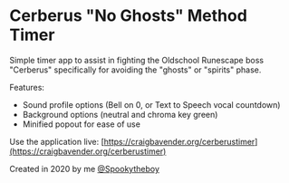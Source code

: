 # Cerberus "No Ghosts" Method Timer
Simple timer app to assist in fighting the Oldschool Runescape boss "Cerberus" specifically for avoiding the "ghosts" or "spirits" phase.

Features:
- Sound profile options (Bell on 0, or Text to Speech vocal countdown)
- Background options (neutral and chroma key green)
- Minified popout for ease of use

Use the application live: [https://craigbavender.org/cerberustimer](https://craigbavender.org/cerberustimer)

Created in 2020 by me [@Spookytheboy](https://craigbavender.org)
